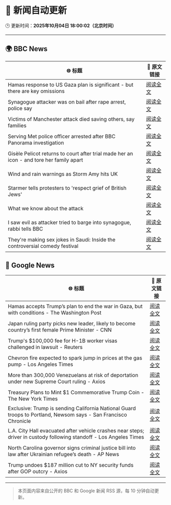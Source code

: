 # 🧠 新闻自动更新

🕒 更新时间：**2025年10月04日 18:00:02（北京时间）**

---

## 🌍 BBC News

| 🌐 标题 | 🔗 原文链接 |
|--------|-------------|
| Hamas response to US Gaza plan is significant - but there are key omissions | [阅读全文](https://www.bbc.com/news/articles/cvg9myeqjl1o?at_medium=RSS&at_campaign=rss) |
| Synagogue attacker was on bail after rape arrest, police say | [阅读全文](https://www.bbc.com/news/articles/cly97ervz1zo?at_medium=RSS&at_campaign=rss) |
| Victims of Manchester attack died saving others, say families | [阅读全文](https://www.bbc.com/news/articles/cly6eve5p06o?at_medium=RSS&at_campaign=rss) |
| Serving Met police officer arrested after BBC Panorama investigation | [阅读全文](https://www.bbc.com/news/articles/c86422y9vxno?at_medium=RSS&at_campaign=rss) |
| Gisèle Pelicot returns to court after trial made her an icon - and tore her family apart | [阅读全文](https://www.bbc.com/news/articles/cvg4l80gz7eo?at_medium=RSS&at_campaign=rss) |
| Wind and rain warnings as Storm Amy hits UK | [阅读全文](https://www.bbc.com/news/articles/c0lky9nn948o?at_medium=RSS&at_campaign=rss) |
| Starmer tells protesters to 'respect grief of British Jews' | [阅读全文](https://www.bbc.com/news/articles/ckgy8kvvkp3o?at_medium=RSS&at_campaign=rss) |
| What we know about the attack | [阅读全文](https://www.bbc.com/news/articles/cd63p1djgd7o?at_medium=RSS&at_campaign=rss) |
| I saw evil as attacker tried to barge into synagogue, rabbi tells BBC | [阅读全文](https://www.bbc.com/news/articles/cwy9lkeqyzyo?at_medium=RSS&at_campaign=rss) |
| They're making sex jokes in Saudi: Inside the controversial comedy festival | [阅读全文](https://www.bbc.com/news/articles/cwyn2yqpnnpo?at_medium=RSS&at_campaign=rss) |

## 📰 Google News

| 🌐 标题 | 🔗 原文链接 |
|--------|-------------|
| Hamas accepts Trump’s plan to end the war in Gaza, but with conditions - The Washington Post | [阅读全文](https://news.google.com/rss/articles/CBMihwFBVV95cUxQdWN0S2F2Qy0tMllvOTRieGVHUFpMVkkzWlJGTFcyQzVtXzIzMGQ4QlhxQWhrWjVSTjN3cktpYXRwelEwRVVvR0YyYVRLc3N6V3ZvdUhLZjlncDhleDFxV050UUhWc1EwMVpnR3ZPdlJzcEs3Wi0xa1dWaGNPM3p0M3hJQzJkZzA?oc=5) |
| Japan ruling party picks new leader, likely to become country’s first female Prime Minister - CNN | [阅读全文](https://news.google.com/rss/articles/CBMiowFBVV95cUxObGFITFg0SmxYeXBpdmwxWDl1aTA3U0trXzIyTW1ZNXFzQUhyYzF1LWRjUy13cGF1UGhlWmc3eExkd0dmVGlqMkVQLWNUTGZzS0V6SzJuTGN6YnhyUFBBcUlZbHVSNmdPeVlVWXU5S2VIVTlZNDJmbVV1bHo3czI2S2tDZEFHRFVmb1F2LU5zTWlYWmZvbW1sUHhCb0prVm9hdko0?oc=5) |
| Trump's $100,000 fee for H-1B worker visas challenged in lawsuit - Reuters | [阅读全文](https://news.google.com/rss/articles/CBMinAFBVV95cUxOdmhpQ3k1RUpwTUdsSG1PZl9fa0N4NzBuNUxXam9Kd001RENXQ2t6Z25GWWhMX0ZPbzVqNTMtX0ZGOTJTSnl1TkRMT2YtdTJUM1hZckc1TC1JbzAwOTAzd1I1dl9Oc0pfQ1BBbjJnY0Z6Y0RFd1FKVTFtOWhKZHFTcDV0eFFDMEYzMkQ0cDdzX0dzbjRhYUdSOVlLMTQ?oc=5) |
| Chevron fire expected to spark jump in prices at the gas pump - Los Angeles Times | [阅读全文](https://news.google.com/rss/articles/CBMihAFBVV95cUxOdnBkT2dSQmNkbFZFTzl0cnh2NkxDTG5mbFRISUUwdjYwNGcxYm03U1QzT1BBUjNMVkRLNXBCcU1KblR2bzdwdUdabEJwY0JfNEtrNk1oc2NfS3lhM2FoanIyNEtKYWdaZ0R5a0tqSFljTHBiVHNFZmJzeU1QNjlveWphZm4?oc=5) |
| More than 300,000 Venezuelans at risk of deportation under new Supreme Court ruling - Axios | [阅读全文](https://news.google.com/rss/articles/CBMiigFBVV95cUxQMFZmZ0cwbTNmQ0V1MVRxTW5BUzJZVVBuZ1ZfUThzeV9wWVF5Q3VpeGZVZ2t3QTJzMVpaclB5VUkxcHl3UWhEcEthWUhfcE9tcldtOTBIRzVhV2VjS0ZEa216LWZ1V0ZYMzh5eWY1VlFWUjNhcmItRTlJdVpEX1FDSUFBTU1FVXNEUHc?oc=5) |
| Treasury Plans to Mint $1 Commemorative Trump Coin - The New York Times | [阅读全文](https://news.google.com/rss/articles/CBMiigFBVV95cUxPcTU2a1E1VExBd0tsSGFOOHBoYS1WWmo4VHZ1bHRMbjNtTmNBZUp0cFkzalBnRkxMSVUzZkZ0OFdId2RBVUhHcXU2NnhrdVNUeHBoWldubUZGOE15cjkwY3VKQ00yVFJ0dTFtWmhHUVgxZWhybjJxdXJYaE5iODBqcFI4T19qX2Qxamc?oc=5) |
| Exclusive: Trump is sending California National Guard troops to Portland, Newsom says - San Francisco Chronicle | [阅读全文](https://news.google.com/rss/articles/CBMinwFBVV95cUxNdWNFcnhER3BvbC1vM0Y4VnRUTTFhTktlWUxNQ1pmLVpUOUNVSUw5VTN1cnJiWU9mOFJma3ZDY3lYbV90LU5GcFVGcjBpcFQwb3JVamlicHptZG5kc1poNW9vbFZGWkFHZDRQZ2RvemdqdUVlMUpkM2xheXgwU0d5WWEzb05SUkV1bnFKckF0c3M4bFBkaGZ3UXpTNmJleG8?oc=5) |
| L.A. City Hall evacuated after vehicle crashes near steps; driver in custody following standoff - Los Angeles Times | [阅读全文](https://news.google.com/rss/articles/CBMi0gFBVV95cUxPeEdpWTM4VVJka1l0WUpQOUwyekdpVGM1em9mcTkxOEFCNFpmQWNxcF9qVU13T2s2eFpNdFpQaXlfb1h3cnBVeEdtMzZXT01jVEM0TTAxRlJrc3hNNnBnNWxFTXdVNWtUSWhmQ0ZyeVF4RDhPSElqWnhGMFdFandXWGNZQnIyMTRMQjloOEUtNEkzc0pqV2lhYnZlZHM1Qk1YaGJkWXlqbUktY0FkSWtVTE1RODY1QVdZZzZybjBfTGc0UU9yNHc2T2s0WjJScjBzZ2c?oc=5) |
| North Carolina governor signs criminal justice bill into law after Ukrainian refugee’s death - AP News | [阅读全文](https://news.google.com/rss/articles/CBMirwFBVV95cUxOS0Z3cUF1TzUtSDZRVUdrTGR4MkM3bHNlLVk4ZDFzNjR6RWtNamV4V3g3Z0lFUUFkUlppZWdvR3BWbGlnVm1FV1dpVWxrZVFBazdSUl9mTnU5dHF2ZVhEX1FtWGl4b3ROWkN2WjhoWHdVVmZjZXUtbFV0S0VpOVVrQmtCQ08wcXpGWGNNNEczVmFGQlJ3VVJkRlBreVp0c3RfQmVVTUhqNzZPbFNjUER3?oc=5) |
| Trump undoes $187 million cut to NY security funds after GOP outcry - Axios | [阅读全文](https://news.google.com/rss/articles/CBMijAFBVV95cUxPN1FaZ0h3bVI3MVdrOTBYQkNiS3F1Rkh2ek1sT0pwN3FtUXViNjlEWThiVWpYTk9NcmVVSDYyeHFsdWV0T3Zwc3Fac1RENUFucnE5RnJrcTh4aGpRVXJYRGV6U1V3NVBfZjRzMElNNUZQTnRkTkFxd3NQYkRsMVlKOThDVU5IMDhRUXN4eQ?oc=5) |

---
> 本页面内容来自公开的 BBC 和 Google 新闻 RSS 源，每 10 分钟自动更新。